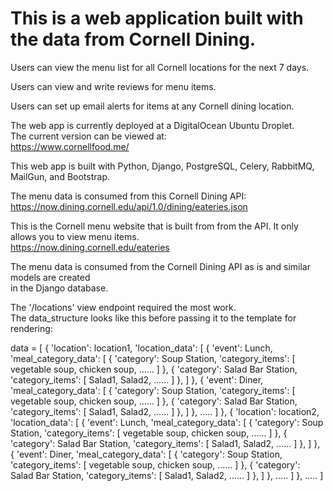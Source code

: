 # This is a web application built with the data from Cornell Dining.

Users can view the menu list for all Cornell locations for the next 7 days. 

Users can view and write reviews for menu items. 

Users can set up email alerts for items at any Cornell dining location.

The web app is currently deployed at a DigitalOcean Ubuntu Droplet.  
The current version can be viewed at:  
https://www.cornellfood.me/

This web app is built with Python, Django, PostgreSQL, Celery, RabbitMQ, 
MailGun, and Bootstrap.

The menu data is consumed from this Cornell Dining API:  
https://now.dining.cornell.edu/api/1.0/dining/eateries.json

This is the Cornell menu website that is built from from the API. It only allows 
you to view menu items.  
https://now.dining.cornell.edu/eateries

The menu data is consumed from the Cornell Dining API as is and similar models are created  
in the Django database.

The '/locations' view endpoint required the most work.  
The data_structure looks like this before passing it to the template for rendering:

data = [
  {
    'location': location1,
    'location_data': [
      {
        'event': Lunch,
        'meal_category_data': [
            {
              'category': Soup Station,
              'category_items': [
                  vegetable soup, chicken soup, ......
              ]
            },
          	{
              'category': Salad Bar Station,
              'category_items': [
                  Salad1, Salad2, ......
              ]
            },
         ]
      },
      {
        'event': Diner,
        'meal_category_data': [
            {
              'category': Soup Station,
              'category_items': [
                  vegetable soup, chicken soup, ......
              ]
            },
            {
              'category': Salad Bar Station,
              'category_items': [
                  Salad1, Salad2, ......
              ]
            },
         ]
      },
      .....
    ]
  },
  {
    'location': location2,
    'location_data': [
      {
        'event': Lunch,
        'meal_category_data': [
            {
              'category': Soup Station,
              'category_items': [
                  vegetable soup, chicken soup, ......
              ]
            },
            {
              'category': Salad Bar Station,
              'category_items': [
                  Salad1, Salad2, ......
              ]
            },
         ]
      },
      {
        'event': Diner,
        'meal_category_data': [
            {
              'category': Soup Station,
              'category_items': [
                  vegetable soup, chicken soup, ......
              ]
            },
            {
              'category': Salad Bar Station,
              'category_items': [
                  Salad1, Salad2, ......
              ]
            },
         ]
      },
      .....
    ]
  },
  .....
]